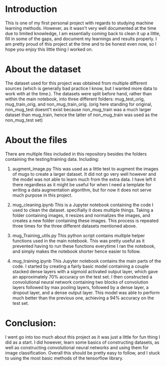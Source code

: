 # Introduction
This is one of my first personal project with regards to studying machine learning methods. However, as it wasn't very well documented at the time due to limited knowledge, I am essentially coming back to clean it up a little, fill in some of the gaps, and document my learnings and results properly. I am pretty proud of this project at the time and to be honest even now, so I hope you enjoy this little thing I worked on. 

# About the dataset
The dataset used for this project was obtained from multiple different sources (which is generally bad practice I know, but I wanted more data to work with at the time.). The datasets were split before hand, rather than within the main notebook, into three different folders: mug_test_orig, mug_train_orig, and non_mug_train_orig. (orig here standing for original, non_mug_test doesnt't exist because non_mug_train was a much larger dataset than mug_train, hence the latter of non_mug_train was used as the non_mug_test set) 

# About the files
There are multiple files included in this repository besides the folders containing the testing/training data. Including:
1. augment_image.py
This was used as a little test to augment the images of mugs to create a larger dataset. It did not go very well however and the model was not able to learn much from the extra data. I have left it there regardless as it might be useful for when I need a template for writing a data augmentation algorithm, but for now it does not serve much purpose in this project.

2. mug_cleaning.ipynb
This is a Jupyter notebook containing the code I used to clean the dataset. specifially it does multiple things. Taking a folder containing images, it resizes and normalizes the images, and creates a new folder containing these images. This process is repeated three times for the three different datasets mentioned above. 

3. mug_Training_utils.py
This python script contains multiple helper functions used in the main notebook. This was pretty useful as it prevented having to run these functions everytime I ran the notebook, and simply makes the notebook shorter hence easier to follow. 

4. mug_training.ipynb
This Jupyter notebook contains the main parts of the code. I started by creating a fairly basic model containing a couple stacked dense layers with a sigmoid activated output layer, which gave an approximately 70% accuracy on the test set. I then constructed a convolutional neural network containing two blocks of convolution layers followed by max pooling layers, followed by a dense layer, a dropout layer, and a dense output layer. This model was able to perform much better than the previous one, achieving a 94% accuracy on the test set. 

# Conclusion:
I went go into too much about this project as it was just a little for fun thing I did as a start. I did however, learn some basics of constructing datasets, as well as constructing convolutional neural networks and using them for image classification. Overall this should be pretty easy to follow, and I stuck to using the most basic methods of the tensorflow library. 